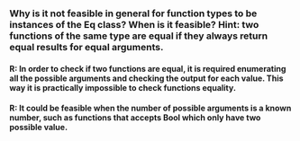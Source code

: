 ###  Why is it not feasible in general for function types to be instances of the Eq class? When is it feasible? Hint: two functions of the same type are equal if they always return equal results for equal arguments.

#### R: In order to check if two functions are equal, it is required enumerating all the possible arguments and checking the output for each value. This way it is practically impossible to check functions equality.

#### R: It could be feasible when the number of possible arguments is a known number, such as functions that accepts Bool which only have two possible value.
